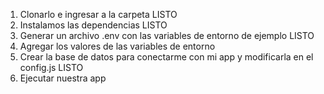 1. Clonarlo e ingresar a la carpeta LISTO
2. Instalamos las dependencias LISTO
3. Generar un archivo .env con las variables de entorno de ejemplo LISTO
4. Agregar los valores de las variables de entorno
5. Crear la base de datos para conectarme con mi app y modificarla en el config.js LISTO
6. Ejecutar nuestra app 